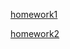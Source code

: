 
[homework1](https://din5050.github.io/QA/home-1%20QA.txt)

[homework2](https://github.com/din5050/QA/home-2.txt)
